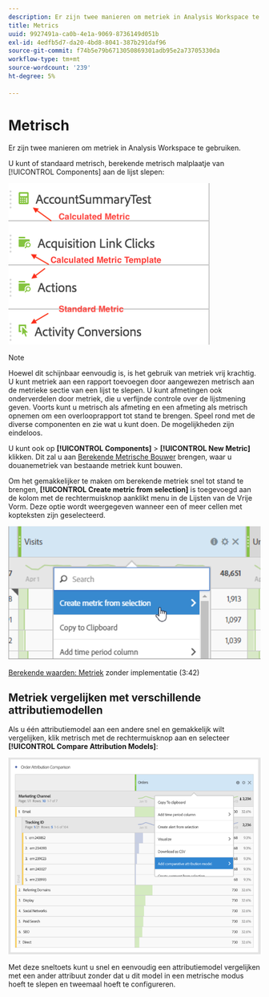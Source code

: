 ```yaml
---
description: Er zijn twee manieren om metriek in Analysis Workspace te gebruiken.
title: Metrics
uuid: 9927491a-ca0b-4e1a-9069-8736149d051b
exl-id: 4edfb5d7-da20-4bd8-8041-387b291daf96
source-git-commit: f74b5e79b6713050869301adb95e2a73705330da
workflow-type: tm+mt
source-wordcount: '239'
ht-degree: 5%

---
```


# Metrisch

Er zijn twee manieren om metriek in Analysis Workspace te gebruiken.

U kunt of standaard metrisch, berekende metrisch malplaatje van [!UICONTROL Components] aan de lijst slepen:

![](assets/metrics_icons.png)

>[!NOTE]
>
>Hoewel dit schijnbaar eenvoudig is, is het gebruik van metriek vrij krachtig. U kunt metriek aan een rapport toevoegen door aangewezen metrisch aan de metrieke sectie van een lijst te slepen. U kunt afmetingen ook onderverdelen door metriek, die u verfijnde controle over de lijstmening geven. Voorts kunt u metrisch als afmeting en een afmeting als metrisch opnemen om een overlooprapport tot stand te brengen. Speel rond met de diverse componenten en zie wat u kunt doen. De mogelijkheden zijn eindeloos.

U kunt ook op **[!UICONTROL Components]** > **[!UICONTROL New Metric]** klikken. Dit zal u aan [Berekende Metrische Bouwer](/help/components/calc-metrics/calc-metr-overview.md) brengen, waar u douanemetriek van bestaande metriek kunt bouwen.

Om het gemakkelijker te maken om berekende metriek snel tot stand te brengen, **[!UICONTROL Create metric from selection]** is toegevoegd aan de kolom met de rechtermuisknop aanklikt menu in de Lijsten van de Vrije Vorm. Deze optie wordt weergegeven wanneer een of meer cellen met kopteksten zijn geselecteerd.

![](assets/calc_metrics.png)

[Berekende waarden: Metriek](https://experienceleague.adobe.com/docs/analytics-learn/tutorials/components/calculated-metrics/calculated-metrics-implementationless-metrics.html)  zonder implementatie (3:42)

## Metriek vergelijken met verschillende attributiemodellen

Als u één attributiemodel aan een andere snel en gemakkelijk wilt vergelijken, klik metrisch met de rechtermuisknop aan en selecteer **[!UICONTROL Compare Attribution Models]**:

![Kenmerk vergelijken](assets/compare-attribution.png)

Met deze sneltoets kunt u snel en eenvoudig een attributiemodel vergelijken met een ander attribuut zonder dat u dit model in een metrische modus hoeft te slepen en tweemaal hoeft te configureren.
